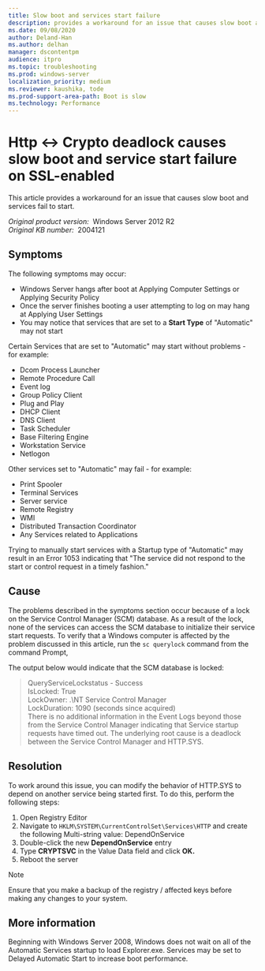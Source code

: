 ```yaml
---
title: Slow boot and services start failure
description: provides a workaround for an issue that causes slow boot and services fail to start.
ms.date: 09/08/2020
author: Deland-Han
ms.author: delhan
manager: dscontentpm
audience: itpro
ms.topic: troubleshooting
ms.prod: windows-server
localization_priority: medium
ms.reviewer: kaushika, tode
ms.prod-support-area-path: Boot is slow
ms.technology: Performance
---
```

# Http <-> Crypto deadlock causes slow boot and service start failure on SSL-enabled

This article provides a workaround for an issue that causes slow boot and services fail to start.

_Original product version:_ &nbsp;Windows Server 2012 R2  
_Original KB number:_ &nbsp;2004121

## Symptoms

The following symptoms may occur:

- Windows Server hangs after boot at Applying Computer Settings or Applying Security Policy
- Once the server finishes booting a user attempting to log on may hang at Applying User Settings
- You may notice that services that are set to a **Start Type** of "Automatic" may not start  

Certain Services that are set to "Automatic" may start without problems - for example:

- Dcom Process Launcher
- Remote Procedure Call
- Event log
- Group Policy Client
- Plug and Play
- DHCP Client
- DNS Client
- Task Scheduler
- Base Filtering Engine
- Workstation Service
- Netlogon

Other services set to "Automatic" may fail - for example:

- Print Spooler
- Terminal Services
- Server service
- Remote Registry
- WMI
- Distributed Transaction Coordinator
- Any Services related to Applications

Trying to manually start services with a Startup type of "Automatic" may result in an Error 1053 indicating that "The service did not respond to the start or control request in a timely fashion."  

## Cause

The problems described in the symptoms section occur because of a lock on the Service Control Manager (SCM) database. As a result of the lock, none of the services can access the SCM database to initialize their service start requests. To verify that a Windows computer is affected by the problem discussed in this article, run the `sc querylock` command from the command Prompt,

The output below would indicate that the SCM database is locked:
> QueryServiceLockstatus - Success  
IsLocked: True  
LockOwner: .\NT Service Control Manager  
LockDuration: 1090 (seconds since acquired)  
There is no additional information in the Event Logs beyond those from the Service Control Manager indicating that Service startup requests have timed out. The underlying root cause is a deadlock between the Service Control Manager and HTTP.SYS.

## Resolution

To work around this issue, you can modify the behavior of HTTP.SYS to depend on another service being started first. To do this, perform the following steps:

1. Open Registry Editor
2. Navigate to `HKLM\SYSTEM\CurrentControlSet\Services\HTTP` and create the following Multi-string value: DependOnService
3. Double-click the new **DependOnService** entry
4. Type **CRYPTSVC** in the Value Data field and click **OK.**  
5. Reboot the server  

> [!NOTE]
> Ensure that you make a backup of the registry / affected keys before making any changes to your system.

## More information

Beginning with Windows Server 2008, Windows does not wait on all of the Automatic Services startup to load Explorer.exe.  Services may be set to Delayed Automatic Start to increase boot performance.
